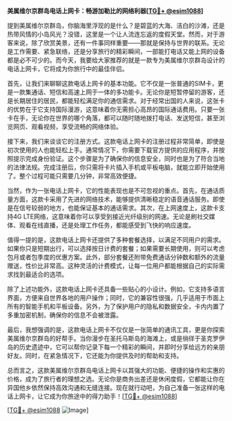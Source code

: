 **美属维尔京群岛电话上网卡：畅游加勒比的网络利器[[TG💪+ @esim1088](https://t.me/s/esim1088)]**

提到美属维尔京群岛，你脑海里浮现的是什么？是碧蓝的大海、洁白的沙滩，还是热带风情的小岛风光？没错，这里是一个让人流连忘返的度假天堂。然而，对于游客来说，除了欣赏美景，还有一件事同样重要——那就是保持与世界的联系。无论是工作需要、紧急联络，还是分享旅行的精彩瞬间，一部能打电话又能上网的设备都是必不可少的。而今天，我要给大家推荐的就是一款专为美属维尔京群岛设计的电话上网卡，它将成为你旅行中的最佳伴侣。

首先，让我们来聊聊这款电话上网卡的基本功能。它不仅是一张普通的SIM卡，更是一款集通话、短信和高速上网于一体的多功能卡。无论你是短暂停留的游客，还是长期居住的居民，都能轻松满足你的通信需求。对于经常出国的人来说，这张卡的优势在于它支持国际漫游，这意味着你无需担心高昂的国际通话费用。只要一张卡在手，无论你在世界的哪个角落，都可以随时随地拨打电话、发送短信，甚至浏览网页、观看视频，享受流畅的网络体验。

接下来，我们来谈谈它的注册方式。这款电话上网卡的注册过程非常简单，即使是初次使用的人也能轻松上手。通常情况下，你需要下载官方提供的应用程序，并按照提示完成身份验证。这个步骤是为了确保你的信息安全，同时也是为了符合当地的法律法规。完成注册后，你只需将卡片插入手机或平板电脑，就能立即开始使用了。整个过程可能只需要几分钟，非常高效便捷。

当然，作为一张电话上网卡，它的性能表现也是不可忽视的重点。首先，在通话质量方面，这款卡采用了先进的网络技术，能够提供清晰稳定的语音通话服务。即使是在信号较弱的地方，也能保证基本的通话需求。其次，在上网速度上，这款卡支持4G LTE网络，这意味着你可以享受到接近光纤级别的网速。无论是刷社交媒体、观看在线直播，还是处理工作任务，都能感受到飞快的响应速度。

值得一提的是，这款电话上网卡还提供了多种套餐选择，以满足不同用户的需求。如果你只是短期出行，可以选择按日计费的套餐；如果需要长期使用，则可以考虑包月或者包季度的优惠方案。此外，部分套餐还附带免费通话分钟数和额外的流量赠送，性价比非常高。这种灵活的计费模式，让每一位用户都能根据自己的实际需求找到最适合的选项。

除了上述功能外，这款电话上网卡还具备一些贴心的小设计。例如，它支持多语言界面，方便来自世界各地的用户操作；同时，它的兼容性很强，几乎适用于市面上所有的智能手机和平板设备。另外，为了保护用户的隐私和数据安全，卡内内置了多重加密机制，确保你的信息不会被泄露。

最后，我想强调的是，这款电话上网卡不仅仅是一张简单的通讯工具，更是你探索美属维尔京群岛的好帮手。当你漫步在圣托马斯岛的海滩上，或是徜徉于圣克罗伊岛的历史遗迹中，它可以帮你记录下每一个精彩的瞬间，并即时分享给远方的亲朋好友。同时，在紧急情况下，它还能为你提供及时的帮助和支持。

总而言之，这款美属维尔京群岛电话上网卡以其强大的功能、便捷的操作和实惠的价格，成为了旅行者的理想之选。无论你是商务出差还是休闲度假，它都能让你在异国他乡依然保持高效沟通和无缝连接。现在就行动吧，为自己准备一张这样的电话上网卡，让它成为你旅途中的得力助手！[[TG💪+ @esim1088](https://t.me/s/esim1088)]

[[TG💪+ @esim1088](https://t.me/s/esim1088) ![Image](https://i.postimg.cc/4NQfJmqS/Snipaste-2025-05-13-00-14-12.png)]